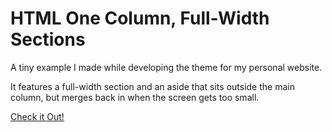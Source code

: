 # HTML One Column, Full-Width Sections

A tiny example I made while developing the theme for my personal website.

It features a full-width section and an aside that sits outside the main
column, but merges back in when the screen gets too small.

[Check it Out!](https://pseigo.github.io/html-one-column-full-width-sections/)


